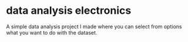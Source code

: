 # data analysis electronics
A simple data analysis project I made where you can select from options what you want to do with the dataset.
